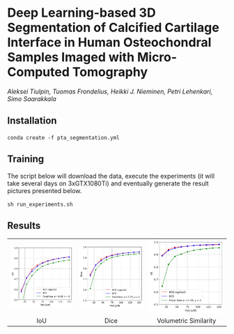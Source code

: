 # Deep Learning-based 3D Segmentation of Calcified Cartilage Interface in Human Osteochondral Samples Imaged with Micro-Computed Tomography

*Aleksei Tiulpin, Tuomas Frondelius, Heikki J. Nieminen, Petri Lehenkari, Simo Saarakkala*

## Installation
```
conda create -f pta_segmentation.yml
```

## Training
The script below will download the data, execute the experiments (it will take several days on 3xGTX1080Ti) 
and eventually generate the result pictures presented below. 

```
sh run_experiments.sh
```


## Results

<table style="width:100%">
  <tr>
    <td><img src="pics/IoU.png" width="300" /> </td>
    <td><img src="pics/Dice.png" width="300"/></td>
    <td><img src="pics/VS.png" width="300"/></td>  
  </tr>
  <tr>
    <td align="center">IoU</td>
    <td align="center">Dice</td>
    <td align="center">Volumetric Similarity</td>
  </tr>
</table>
